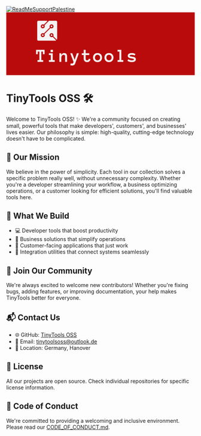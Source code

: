 [![ReadMeSupportPalestine](https://raw.githubusercontent.com/Safouene1/support-palestine-banner/master/banner-support.svg)](https://github.com/Safouene1/support-palestine-banner/Markdown-pages/Support.md)
![TinyTools OSS Logo](https://github.com/tinytools-oss/.github/blob/main/Profile/banner.png)

# TinyTools OSS 🛠️

Welcome to TinyTools OSS! ✨ We're a community focused on creating small, powerful tools that make developers', customers', and businesses' lives easier. Our philosophy is simple: high-quality, cutting-edge technology doesn't have to be complicated.

## 🎯 Our Mission

We believe in the power of simplicity. Each tool in our collection solves a specific problem really well, without unnecessary complexity. Whether you're a developer streamlining your workflow, a business optimizing operations, or a customer looking for efficient solutions, you'll find valuable tools here.

## 🚀 What We Build

- 💻 Developer tools that boost productivity
- 🏢 Business solutions that simplify operations
- 👥 Customer-facing applications that just work
- 🔄 Integration utilities that connect systems seamlessly

## 🤝 Join Our Community

We're always excited to welcome new contributors! Whether you're fixing bugs, adding features, or improving documentation, your help makes TinyTools better for everyone.


## 📬 Contact Us

- 🌐 GitHub: [TinyTools OSS](https://github.com/tinytools-oss)
- 📧 Email: tinytoolsoss@outlook.de
- 📍 Location: Germany, Hanover 

## 📄 License

All our projects are open source. Check individual repositories for specific license information.

## 📜 Code of Conduct

We're committed to providing a welcoming and inclusive environment. Please read our [CODE_OF_CONDUCT.md](./CODE_OF_CONDUCT.md).
